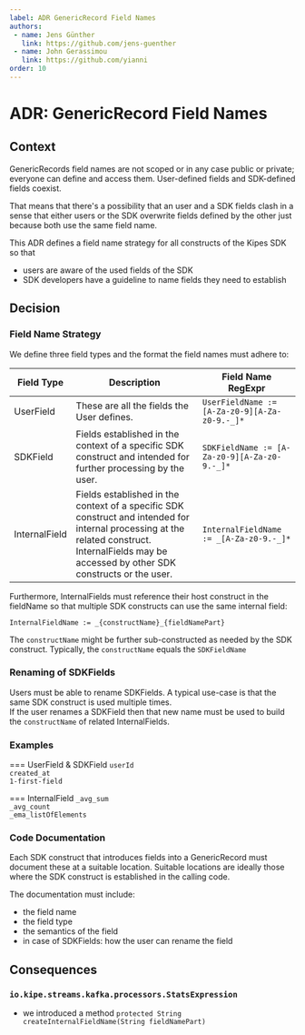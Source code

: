 ```yaml
---
label: ADR GenericRecord Field Names
authors:
 - name: Jens Günther
   link: https://github.com/jens-guenther
 - name: John Gerassimou
   link: https://github.com/yianni
order: 10
---
```


# ADR: GenericRecord Field Names

## Context

GenericRecords field names are not scoped or in any case public or private; 
everyone can define and access them. User-defined fields and SDK-defined
fields coexist.  
  
That means that there's a possibility that an user and a SDK fields clash in a
sense that either users or the SDK overwrite fields defined by the other just 
because both use the same field name.  
  
This ADR defines a field name strategy for all constructs of the Kipes SDK so 
that
- users are aware of the used fields of the SDK
- SDK developers have a guideline to name fields they need to establish

## Decision

### Field Name Strategy

We define three field types and the format the field names must adhere to:

| Field Type | Description | Field Name RegExpr |
| --- | --- | --- |
| UserField     | These are all the fields the User defines. | `UserFieldName := [A-Za-z0-9][A-Za-z0-9.-_]*` |
| SDKField      | Fields established in the context of a specific SDK construct and intended for further processing by the user. | `SDKFieldName := [A-Za-z0-9][A-Za-z0-9.-_]*` |
| InternalField | Fields established in the context of a specific SDK construct and intended for internal processing at the related construct. InternalFields may be accessed by other SDK constructs or the user. | `InternalFieldName := _[A-Za-z0-9.-_]*` |

Furthermore, InternalFields must reference their host construct in the fieldName
so that multiple SDK constructs can use the same internal field:

`InternalFieldName := _{constructName}_{fieldNamePart}`

The `constructName` might be further sub-constructed as needed by the SDK
construct. Typically, the `constructName` equals the `SDKFieldName`

### Renaming of SDKFields

Users must be able to rename SDKFields. A typical use-case is that the same SDK
construct is used multiple times.  
If the user renames a SDKField then that new name must be used to build the
`constructName` of related InternalFields.

### Examples

=== UserField & SDKField
`userId`  
`created_at`  
`1-first-field`  

=== InternalField
`_avg_sum`  
`_avg_count`  
`_ema_listOfElements`  

### Code Documentation

Each SDK construct that introduces fields into a GenericRecord must document
these at a suitable location. Suitable locations are ideally those where the 
SDK construct is established in the calling code.  
  
The documentation must include:
- the field name
- the field type
- the semantics of the field
- in case of SDKFields: how the user can rename the field

## Consequences

### `io.kipe.streams.kafka.processors.StatsExpression`

- we introduced a method `protected String createInternalFieldName(String fieldNamePart)`
